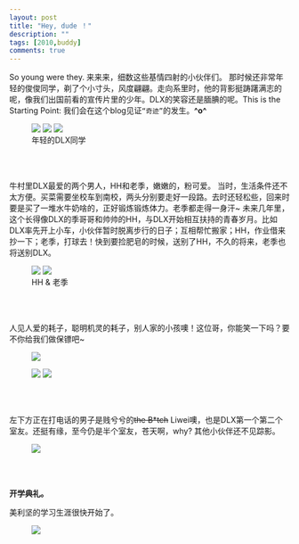 ```yaml
---
layout: post
title: "Hey, dude ！"
description: ""
tags: [2010,buddy]
comments: true
---
```


So young were they. 来来来，细数这些基情四射的小伙伴们。
那时候还非常年轻的俊俊同学，剃了个小寸头，风度翩翩。走向系里时，他的背影挺踌躇满志的呢，像我们出国前看的宣传片里的少年。DLX的笑容还是腼腆的呢。This is the Starting Point: 我们会在这个blog见证`“奇迹”`的发生。**^o^**

<figure class="third">
	<img src="/images/201008-firstmet-buddy/1.JPG">
	<img src="/images/201008-firstmet-buddy/3.JPG">
	<img src="/images/201008-firstmet-buddy/2.JPG">
    <figcaption>年轻的DLX同学</figcaption>
</figure>
<br/>
<br/>

牛村里DLX最爱的两个男人，HH和老季，嫩嫩的，粉可爱。 当时，生活条件还不太方便。买菜需要坐校车到南校，两头分别要走好一段路。去时还轻松些，回来时要是买了一堆水牛奶啥的，正好锻炼锻炼体力。老季都走得一身汗~ 未来几年里，这个长得像DLX的季哥哥和帅帅的HH，与DLX开始相互扶持的青春岁月。比如DLX率先开上小车，小伙伴暂时脱离步行的日子；互相帮忙搬家；HH，作业借来抄一下；老季，打球去！快到要捡肥皂的时候，送别了HH，不久的将来，老季也将送别DLX。

<figure class="half">
	<img src="/images/201008-firstmet-buddy/4.JPG">
	<img src="/images/201008-firstmet-buddy/5.JPG">
    <figcaption>HH & 老季</figcaption>
</figure>
<br/>
<br/>

人见人爱的耗子，聪明机灵的耗子，别人家的小孩噢！这位哥，你能笑一下吗？要不你给我们做保镖吧~    
<figure>
	<img src="/images/201008-firstmet-buddy/6.JPG">
</figure>  

<figure class="half">
	<img src="/images/201008-firstmet-buddy/7.JPG">
	<img src="/images/201008-firstmet-buddy/8.JPG">
    <figcaption></figcaption>
</figure>
<br/>
<br/>


左下方正在打电话的男子是贱兮兮的<del>the B*tch</del> Liwei噢，也是DLX第一个第二个室友。还挺有缘，至今仍是半个室友，苍天啊，why? 其他小伙伴还不见踪影。
<figure>
	<img src="/images/201008-firstmet-buddy/9.JPG">
    <figcaption></figcaption>
</figure>
<br/>
<br/>


**开学典礼。** 

美利坚的学习生涯很快开始了。
<figure>
	<img src="/images/201008-firstmet-buddy/10.JPG">
    <figcaption></figcaption>
</figure>
